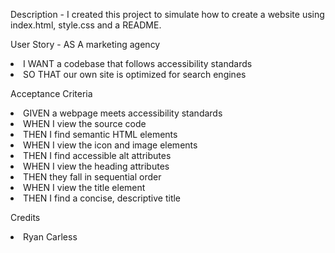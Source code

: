 <p>Description
- I created this project to simulate how to create a website using index.html, style.css and a README.
  
<p>User Story
- AS A marketing agency
<li>I WANT a codebase that follows accessibility standards
<li>SO THAT our own site is optimized for search engines
 
<p>Acceptance Criteria
<li>GIVEN a webpage meets accessibility standards
<li>WHEN I view the source code
<li>THEN I find semantic HTML elements
<li>WHEN I view the icon and image elements
<li>THEN I find accessible alt attributes
<li>WHEN I view the heading attributes
<li>THEN they fall in sequential order
<li>WHEN I view the title element
<li>THEN I find a concise, descriptive title

 <p> Credits
   <li> Ryan Carless
   
 
